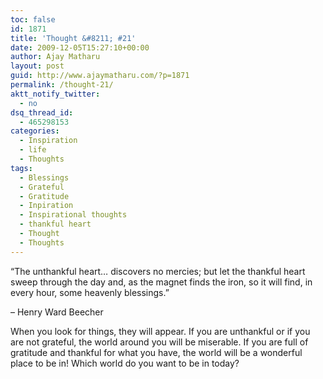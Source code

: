 ```yaml
---
toc: false
id: 1871
title: 'Thought &#8211; #21'
date: 2009-12-05T15:27:10+00:00
author: Ajay Matharu
layout: post
guid: http://www.ajaymatharu.com/?p=1871
permalink: /thought-21/
aktt_notify_twitter:
  - no
dsq_thread_id:
  - 465298153
categories:
  - Inspiration
  - life
  - Thoughts
tags:
  - Blessings
  - Grateful
  - Gratitude
  - Inpiration
  - Inspirational thoughts
  - thankful heart
  - Thought
  - Thoughts
---
```

&#8220;The unthankful heart&#8230; discovers no mercies; but let the thankful heart sweep through the day and, as the magnet finds the iron, so it will find, in every hour, some heavenly blessings.&#8221;

&#8211; Henry Ward Beecher

When you look for things, they will appear. If you are unthankful or if you are not grateful, the world around you will be miserable. If you are full of gratitude and thankful for what you have, the world will be a wonderful place to be in! Which world do you want to be in today?
